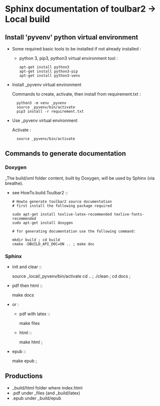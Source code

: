 # Sphinx documentation of toulbar2 -> Local build

## Install 'pyvenv' python virtual environment

- Some required basic tools to be installed if not already installed :

  - python 3, pip3, python3 virtual environment tool :

        apt-get install python3
        apt-get install python3-pip
        apt-get install python3-venv

- Install _pyvenv virtual environment

  Commands to create, activate, then install from requirement.txt :

        python3 -m venv _pyvenv
        source _pyvenv/bin/activate
        pip3 install -r requirement.txt

- Use _pyvenv virtual environment

  Activate :

        source _pyvenv/bin/activate

## Commands to generate documentation

### Doxygen

_The build/xml folder content, built by Doxygen, will be used by Sphinx
(via breathe).

- see HowTo.build.Toulbar2 ::

      # Howto generate toulbar2 source documentation
      # first install the following package required

      sudo apt-get install texlive-latex-recommended texlive-fonts-recommended
      sudo apt-get install doxygen

      # for generating documentation use the following command:

      mkdir build ; cd build
      cmake -DBUILD_API_DOC=ON .. ; make doc

### Sphinx

- init and clear ::

    source _local/_pyvenv/bin/activate
    cd .. ; ./clean ; cd docs ;

- pdf then html ::

    make docs

- or : 

  - pdf with latex ::

      make files

  - html ::

      make html ;

- epub ::

    make epub ;

## Productions
    
- _build/html folder where index.html
- .pdf under _files (and _build/latex)
- .epub under _build/epub

